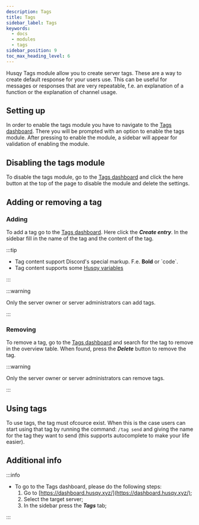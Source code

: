 ```yaml
---
description: Tags
title: Tags
sidebar_label: Tags
keywords:
  - docs
  - modules
  - tags
sidebar_position: 9
toc_max_heading_level: 6
---
```


Husqy Tags module allow you to create server tags. These are a way to create default response for your users use. This can be useful for messages or responses that are very repeatable, f.e. an explanation of a function or the explanation of channel usage.

## Setting up

In order to enable the tags module you have to navigate to the [Tags dashboard](#additional-info). There you will be prompted with an option to enable the tags module. After pressing to enable the module, a sidebar will appear for validation of enabling the module.

## Disabling the tags module

To disable the tags module, go to the [Tags dashboard](#additional-info) and click the here button at the top of the page to disable the module and delete the settings.

## Adding or removing a tag

### Adding

To add a tag go to the [Tags dashboard](#additional-info). Here click the **_Create entry_**. In the sidebar fill in the name of the tag and the content of the tag.

:::tip

- Tag content support Discord's special markup. F.e. **Bold** or \`code\`.
- Tag content supports some [Husqy variables](/docs/Extra's/Variables/Overview)

:::

:::warning

Only the server owner or server administrators can add tags.

:::

### Removing

To remove a tag, go to the [Tags dashboard](#additional-info) and search for the tag to remove in the overview table. When found, press the **_Delete_** button to remove the tag.

:::warning

Only the server owner or server administrators can remove tags.

:::

## Using tags

To use tags, the tag must ofcource exist. When this is the case users can start using that tag by running the command: `/tag send` and giving the name for the tag they want to send (this supports autocomplete to make your life easier).

## Additional info

:::info

- To go to the Tags dashboard, please do the following steps:
  1. Go to [https://dashboard.husqy.xyz/](https://dashboard.husqy.xyz/);
  2. Select the target server;
  3. In the sidebar press the **_Tags_** tab;

:::